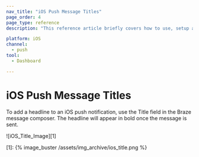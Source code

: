 ```yaml
---
nav_title: "iOS Push Message Titles"
page_order: 4
page_type: reference
description: "This reference article briefly covers how to use, setup and implement iOS Push Message Tiles."

platform: iOS
channel:
  - push
tool:
  - Dashboard

---
```


# iOS Push Message Titles

To add a headline to an iOS push notification, use the Title field in the Braze message composer. The headline will appear in bold once the message is sent.

![iOS_Title_Image][1]


[1]: {% image_buster /assets/img_archive/ios_title.png %}
